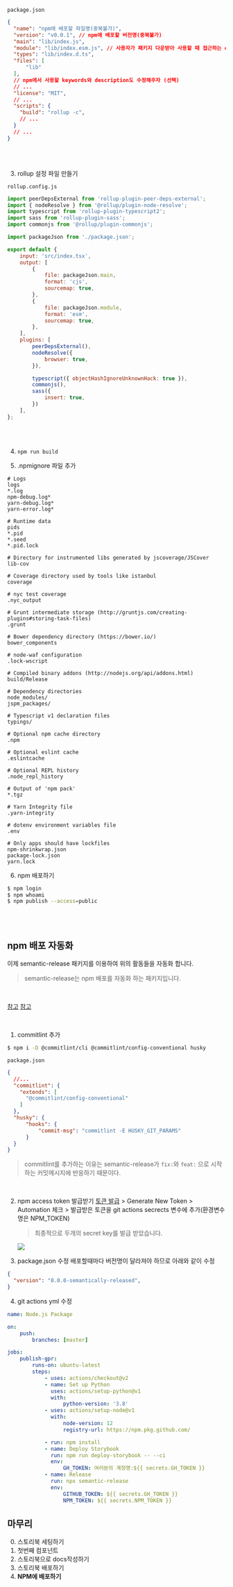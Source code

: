 
`package.json`
```json
{
  "name": "npm에 배포할 파일명(중복불가)",
  "version": "v0.0.1", // npm에 배포할 버전명(중복불가)
  "main": "lib/index.js",
  "module": "lib/index.esm.js", // 사용자가 패키지 다운받아 사용할 때 접근하는 entry파일
  "types": "lib/index.d.ts",
  "files": [
      "lib"
  ],
  // npm에서 사용할 keywords와 description도 수정해주자 (선택)
  // ...
  "license": "MIT",
  // ...
  "scripts": {
    "build": "rollup -c",
    // ...
  }
  // ...
}
```
   
<br/><br/>

3. rollup 설정 파일 만들기
   
`rollup.config.js`
```javascript
import peerDepsExternal from 'rollup-plugin-peer-deps-external';
import { nodeResolve } from '@rollup/plugin-node-resolve';
import typescript from 'rollup-plugin-typescript2';
import sass from 'rollup-plugin-sass';
import commonjs from '@rollup/plugin-commonjs';

import packageJson from './package.json';

export default {
    input: 'src/index.tsx',
    output: [
        {
            file: packageJson.main,
            format: 'cjs',
            sourcemap: true,
        },
        {
            file: packageJson.module,
            format: 'esm',
            sourcemap: true,
        },
    ],
    plugins: [
        peerDepsExternal(),
        nodeResolve({
            browser: true,
        }),

        typescript({ objectHashIgnoreUnknownHack: true }),
        commonjs(),
        sass({
            insert: true,
        })
    ],
};
```

<br/><br/>

4. `npm run build`

5. .npmignore 파일 추가
   
```text
# Logs
logs
*.log
npm-debug.log*
yarn-debug.log*
yarn-error.log*

# Runtime data
pids
*.pid
*.seed
*.pid.lock

# Directory for instrumented libs generated by jscoverage/JSCover
lib-cov

# Coverage directory used by tools like istanbul
coverage

# nyc test coverage
.nyc_output

# Grunt intermediate storage (http://gruntjs.com/creating-plugins#storing-task-files)
.grunt

# Bower dependency directory (https://bower.io/)
bower_components

# node-waf configuration
.lock-wscript

# Compiled binary addons (http://nodejs.org/api/addons.html)
build/Release

# Dependency directories
node_modules/
jspm_packages/

# Typescript v1 declaration files
typings/

# Optional npm cache directory
.npm

# Optional eslint cache
.eslintcache

# Optional REPL history
.node_repl_history

# Output of 'npm pack'
*.tgz

# Yarn Integrity file
.yarn-integrity

# dotenv environment variables file
.env

# Only apps should have lockfiles
npm-shrinkwrap.json
package-lock.json
yarn.lock
```
   
6. npm 배포하기

```bash
$ npm login
$ npm whoami
$ npm publish --access=public
```

<br />
<br />

## npm 배포 자동화
이제 semantic-release 패키지를 이용하여 위의 활동들을 자동화 합니다.
> semantic-release는 npm 배포를 자동화 하는 패키지입니다.

<br />

[참고](https://github.com/semantic-release/semantic-release)
[참고](https://www.youtube.com/watch?v=iKeCt0F1XLg)

<br />



1. commitlint 추가
```bash
$ npm i -D @commitlint/cli @commitlint/config-conventional husky
```

`package.json`
```json
{
  //...
  "commitlint": {
    "extends": [
      "@commitlint/config-conventional"
    ]
  },
  "husky": {
      "hooks": {
          "commit-msg": "commitlint -E HUSKY_GIT_PARAMS"
      }
  }
}
```

> commitlint를 추가하는 이유는 semantic-release가 `fix:`와 `feat:` 으로 시작하는 커밋메시지에 반응하기 때문이다.

<br />


2. npm access token 발급받기
   [토큰 발급](https://www.npmjs.com/settings/nodelab/tokens) > Generate New Token > Automation 체크 > 발급받은 토큰을 git actions secrects 변수에 추가(환경변수 명은 NPM_TOKEN)
   
   > 최종적으로 두개의 secret key를 발급 받았습니다.

   ![](./images/screenshot-1.png)

3. package.json 수정
배포할때마다 버전명이 달라져야 하므로 아래와 같이 수정

```json
{
  "version": "0.0.0-semantically-released",
}
```

4. git actions yml 수정

```yml
name: Node.js Package

on:
    push:
        branches: [master]

jobs:
    publish-gpr:
        runs-on: ubuntu-latest
        steps:
            - uses: actions/checkout@v2
            - name: Set up Python
              uses: actions/setup-python@v1
              with:
                  python-version: '3.8'
            - uses: actions/setup-node@v1
              with:
                  node-version: 12
                  registry-url: https://npm.pkg.github.com/

            - run: npm install
            - name: Deploy Storybook
              run: npm run deploy-storybook -- --ci
              env:
                  GH_TOKEN: 여러분의 계정명:${{ secrets.GH_TOKEN }}
            - name: Release
              run: npx semantic-release
              env:
                  GITHUB_TOKEN: ${{ secrets.GH_TOKEN }}
                  NPM_TOKEN: ${{ secrets.NPM_TOKEN }}
```





## 마무리
0. 스토리북 세팅하기
1. 첫번째 컴포넌트 
2. 스토리북으로 docs작성하기
3. 스토리북 배포하기
4. **NPM에 배포하기**
